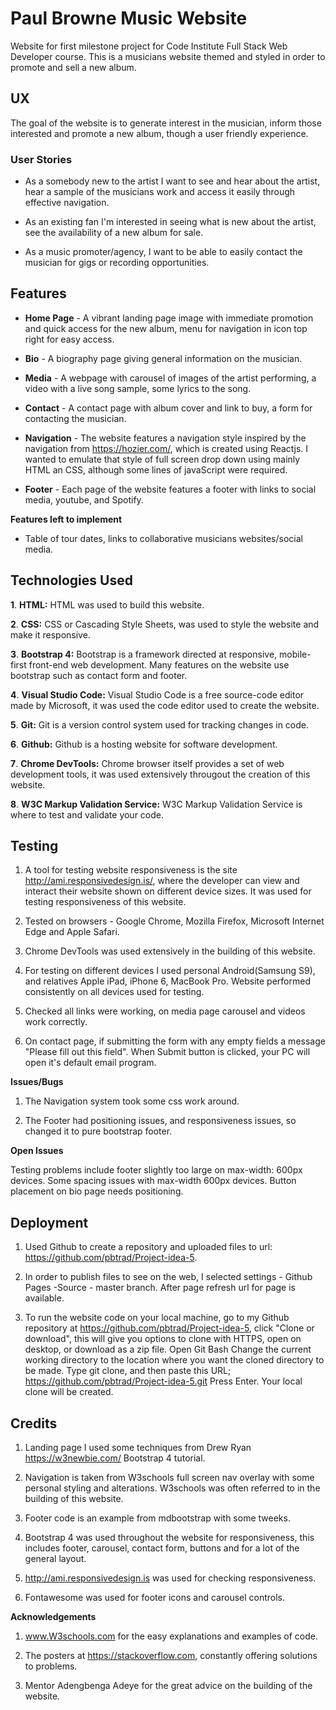 # Paul Browne Music Website

Website for first milestone project for Code Institute Full Stack Web Developer course.
This is a musicians website themed and styled in order to promote and sell a new album.

## UX

The goal of the website is to generate interest in the musician, inform those interested and  promote a new album, though a user friendly experience.

### User Stories

* As a somebody new to the artist I want to see and hear about the artist, hear a sample of the musicians work and access it easily through effective navigation.

* As an existing fan I'm interested in seeing what is new about the artist, see the availability of a new album for sale.

* As a music promoter/agency, I want to be able to easily contact the musician for gigs or recording opportunities.

## Features

* **Home Page** - A vibrant landing page image with immediate promotion and quick access for the new album, menu for navigation in icon top right for easy access.

* **Bio** - A biography page giving general information on the musician.

*  **Media** - A webpage with carousel of images of the artist performing, a video with a live song sample, some lyrics to the song.

* **Contact** - A contact page with album cover and link to buy, a form for contacting the musician.

* **Navigation** - The website features a navigation style inspired by the navigation from https://hozier.com/, which is created using Reactjs. I wanted to emulate that style of full screen drop down using mainly HTML an CSS, although some lines of javaScript were required.

* **Footer** - Each page of the website features a footer with links to social media, youtube, and Spotify.

**Features left to implement**

* Table of tour dates, links to collaborative musicians websites/social media.

## Technologies Used

**1**. **HTML:** HTML was used to build this website.

**2**. **CSS:** CSS or Cascading Style Sheets, was used to style the website and make it responsive.

**3**. **Bootstrap 4:** Bootstrap is a framework directed at responsive, mobile-first front-end web development. Many features on the website use bootstrap such as contact form and footer.

**4**. **Visual Studio Code:** Visual Studio Code is a free source-code editor made by Microsoft, it was used the code editor used to create the website.

**5**. **Git:** Git is a version control system used for tracking changes in code.

**6**. **Github:** Github is a hosting website for software development.

**7**. **Chrome DevTools:** Chrome browser itself provides a set of web development tools, it was used extensively througout the creation of this website.

**8**. **W3C Markup Validation Service:** W3C Markup Validation Service is where to test and validate your code.

## Testing

1. A tool for testing website responsiveness is the site http://ami.responsivedesign.is/, where the developer can view and interact their website shown on different device sizes. It was used for testing responsiveness of this website.


2. Tested on browsers - Google Chrome, Mozilla Firefox, Microsoft Internet Edge and Apple Safari.

3. Chrome DevTools was used extensively in the building of this website. 

4. For testing on different devices I used personal Android(Samsung S9), and relatives Apple iPad, iPhone 6, MacBook Pro.  Website performed consistently on all devices used for testing.

5. Checked all links were working, on media page carousel and videos work correctly.

6. On contact page, if submitting the form with any empty fields a message "Please fill out this field".  When Submit button is clicked, your PC will open it's default email program.

**Issues/Bugs**

1. The Navigation system took some css work around.

2. The Footer had positioning issues, and responsiveness issues, so changed it to pure bootstrap footer.

**Open Issues**

Testing problems include footer slightly too large on max-width: 600px devices.  Some spacing issues with max-width 600px devices. Button placement on bio page needs positioning.


## Deployment

1. Used Github to create a repository and uploaded files to url: https://github.com/pbtrad/Project-idea-5.

2. In order to publish files to see on the web, I selected settings - Github Pages -Source - master branch. After page refresh url for page is available.

3. To run the website code on your local machine, go to my Github repository at https://github.com/pbtrad/Project-idea-5, click "Clone or download", this will give you options to clone with HTTPS, open on desktop, or download as a zip file. Open Git Bash
Change the current working directory to the location where you want the cloned directory to be made.
Type git clone, and then paste this URL; https://github.com/pbtrad/Project-idea-5.git Press Enter. Your local clone will be created.

## Credits

1. Landing page I used some techniques from Drew Ryan https://w3newbie.com/ Bootstrap 4 tutorial.

2. Navigation is taken from W3schools full screen nav overlay with some personal styling and alterations. W3schools was often referred to in the building of this website.

3. Footer code is an example from mdbootstrap with some tweeks.

4. Bootstrap 4 was used throughout the website for responsiveness, this includes footer, carousel, contact form, buttons and for a lot of the general layout.

5. http://ami.responsivedesign.is was used for checking responsiveness.

6. Fontawesome was used for footer icons and carousel controls.

**Acknowledgements**

1. www.W3schools.com for the easy explanations and examples of code.

2. The posters at https://stackoverflow.com, constantly offering solutions to problems.

3. Mentor Adengbenga Adeye for the great advice on the building of the website. 











